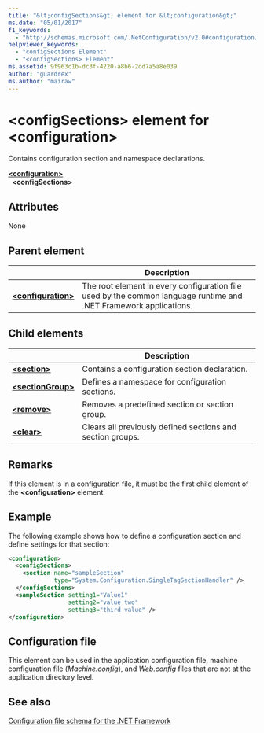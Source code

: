 ```yaml
---
title: "&lt;configSections&gt; element for &lt;configuration&gt;"
ms.date: "05/01/2017"
f1_keywords: 
  - "http://schemas.microsoft.com/.NetConfiguration/v2.0#configuration/configSections"
helpviewer_keywords: 
  - "configSections Element"
  - "<configSections> Element"
ms.assetid: 9f963c1b-dc3f-4220-a8b6-2dd7a5a8e039
author: "guardrex"
ms.author: "mairaw"
---
```


# \<configSections> element for \<configuration>

Contains configuration section and namespace declarations.

[**\<configuration>**](~/docs/framework/configure-apps/file-schema/configuration-element.md)   
&nbsp;&nbsp;**\<configSections>**

## Attributes

None

## Parent element

|     | Description |
| --- | ----------- |
| [**\<configuration>**](~/docs/framework/configure-apps/file-schema/configuration-element.md) | The root element in every configuration file used by the common language runtime and .NET Framework applications. |

## Child elements

|     | Description |
| --- | ----------- |
| [**\<section>**](~/docs/framework/configure-apps/file-schema/section-element.md) | Contains a configuration section declaration. |
| [**\<sectionGroup>**](~/docs/framework/configure-apps/file-schema/sectiongroup-element-for-configsections.md) | Defines a namespace for configuration sections. |
| [**\<remove>**](~/docs/framework/configure-apps/file-schema/remove-element-for-configsections.md) | Removes a predefined section or section group. |
| [**\<clear>**](~/docs/framework/configure-apps/file-schema/clear-element-for-configsections.md) | Clears all previously defined sections and section groups. |

## Remarks

If this element is in a configuration file, it must be the first child element of the **\<configuration>** element.

## Example

The following example shows how to define a configuration section and define settings for that section:

```xml
<configuration>
  <configSections>
    <section name="sampleSection"
             type="System.Configuration.SingleTagSectionHandler" />
  </configSections>
  <sampleSection setting1="Value1" 
                 setting2="value two" 
                 setting3="third value" />
</configuration>
```

## Configuration file

This element can be used in the application configuration file, machine configuration file (*Machine.config*), and *Web.config* files that are not at the application directory level.

## See also

[Configuration file schema for the .NET Framework](~/docs/framework/configure-apps/file-schema/index.md)
